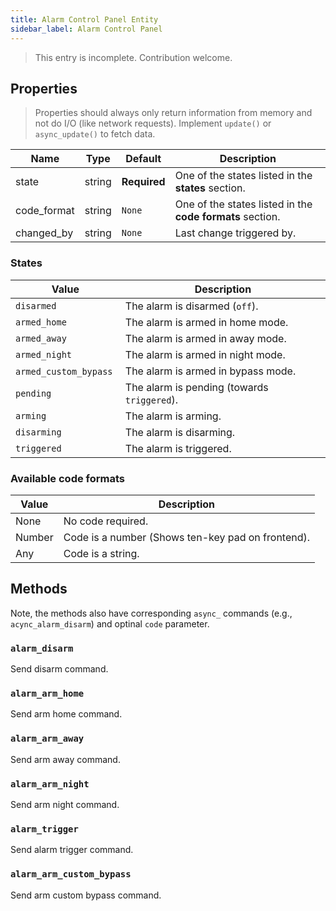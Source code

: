 ```yaml
---
title: Alarm Control Panel Entity
sidebar_label: Alarm Control Panel
---
```


> This entry is incomplete. Contribution welcome.

## Properties

> Properties should always only return information from memory and not do I/O (like network requests). Implement `update()` or `async_update()` to fetch data.

| Name | Type | Default | Description
| ---- | ---- | ------- | -----------
| state	| string | **Required** | One of the states listed in the **states** section.
| code_format | string | `None` | One of the states listed in the **code formats** section.
| changed_by | string | `None` | Last change triggered by.


### States

| Value | Description
| ----- | -----------
| `disarmed` | The alarm is disarmed (`off`).
| `armed_home` | The alarm is armed in home mode.
| `armed_away` | The alarm is armed in away mode.
| `armed_night` | The alarm is armed in night mode.
| `armed_custom_bypass` |  The alarm is armed in bypass mode.
| `pending` | The alarm is pending (towards `triggered`).
| `arming` | The alarm is arming.
| `disarming` | The alarm is disarming.
| `triggered` | The alarm is triggered.


### Available code formats

| Value | Description
| ----- | -----------
| None | No code required.
| Number | Code is a number (Shows ten-key pad on frontend).
| Any | Code is a string.


## Methods
Note, the methods also have corresponding `async_` commands (e.g., `acync_alarm_disarm`) and optinal `code` parameter.

### `alarm_disarm`
Send disarm command.

### `alarm_arm_home`
Send arm home command.

### `alarm_arm_away`
Send arm away command.

### `alarm_arm_night`
Send arm night command.

### `alarm_trigger`
Send alarm trigger command.

### `alarm_arm_custom_bypass`
Send arm custom bypass command.
